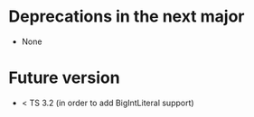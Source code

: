 ﻿# Deprecations in the next major

* None

# Future version

* < TS 3.2 (in order to add BigIntLiteral support)
